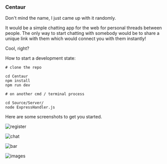 ### Centaur
Don't mind the name, I just came up with it randomly.

It would be a simple chatting app for the web for personal threads between people. The only way
to start chatting with somebody would be to share a unique link with them which would connect you
with them instantly!

Cool, right?

How to start a development state:
```
# clone the repo

cd Centaur
npm install
npm run dev

# on another cmd / terminal process

cd Source/Server/
node ExpressHandler.js
```

Here are some screenshots to get you started.

![register](https://cdn.discordapp.com/attachments/450672644090757142/490962395121057807/unknown.png)

![chat](https://cdn.discordapp.com/attachments/450672644090757142/491292902870351883/unknown.png)

![bar](https://cdn.discordapp.com/attachments/450672644090757142/490219130113228851/unknown.png)

![images](https://cdn.discordapp.com/attachments/413919411712425984/492030895545516032/unknown.png)
